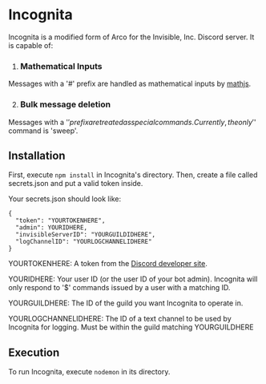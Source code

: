 # Incognita

Incognita is a modified form of Arco for the Invisible, Inc. Discord server. It is capable of:

1. ### Mathematical Inputs

Messages with a '#' prefix are handled as mathematical inputs by [mathjs](http://mathjs.org/docs/index.html).

2. ### Bulk message deletion

Messages with a '$' prefix are treated as special commands. Currently, the only '$' command is 'sweep'.


## Installation
First, execute ```npm install``` in Incognita's directory. Then, create a file called secrets.json and put a valid token inside.

Your secrets.json should look like:
```
{
  "token": "YOURTOKENHERE",
  "admin": YOURIDHERE,
  "invisibleServerID": "YOURGUILDIDHERE",
  "logChannelID": "YOURLOGCHANNELIDHERE"
}
```
YOURTOKENHERE: A token from the [Discord developer site](https://discordapp.com/developers).

YOURIDHERE: Your user ID (or the user ID of your bot admin). Incognita will only respond to '$' commands issued by a user with a matching ID.

YOURGUILDHERE: The ID of the guild you want Incognita to operate in.

YOURLOGCHANNELIDHERE: The ID of a text channel to be used by Incognita for logging. Must be within the guild matching YOURGUILDHERE

## Execution
To run Incognita, execute ```nodemon``` in its directory.

